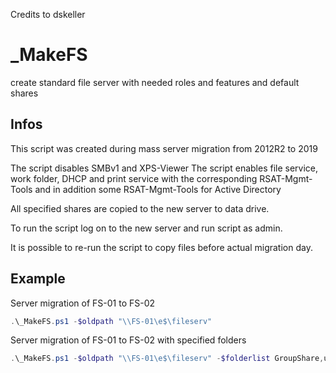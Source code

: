 Credits to dskeller

# _MakeFS
create standard file server with needed roles and features and default shares

## Infos
This script was created during mass server migration from 2012R2 to 2019

The script disables SMBv1 and XPS-Viewer
The script enables file service, work folder, DHCP and print service with the corresponding RSAT-Mgmt-Tools and in addition some RSAT-Mgmt-Tools for Active Directory

All specified shares are copied to the new server to data drive.

To run the script log on to the new server and run script as admin. 

It is possible to re-run the script to copy files before actual migration day.

## Example
Server migration of FS-01 to FS-02
```powershell
.\_MakeFS.ps1 -$oldpath "\\FS-01\e$\fileserv"
```

Server migration of FS-01 to FS-02 with specified folders
```powershell
.\_MakeFS.ps1 -$oldpath "\\FS-01\e$\fileserv" -$folderlist GroupShare,usershome,Share1
```
